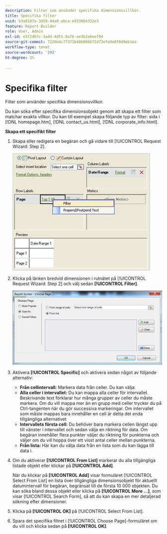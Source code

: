 ```yaml
---
description: Filter som använder specifika dimensionsvillkor.
title: Specifika filter
uuid: b3a8187a-3d59-4da0-abca-e933664332e3
feature: Report Builder
role: User, Admin
exl-id: e5f2d67c-3add-4d51-8a76-ee3b2a6eef94
source-git-commit: 7226b4c77371b486006671d72efa9e0f0d9eb1ea
workflow-type: tm+mt
source-wordcount: '293'
ht-degree: 3%

---
```


# Specifika filter

Filter som använder specifika dimensionsvillkor.

Du kan söka efter specifika dimensionsobjekt genom att skapa ett filter som matchar exakta villkor. Du kan till exempel skapa följande typ av filter: sida i [!DNL homepage.htm], [!DNL contact_us.html], [!DNL corporate_info.html].

**Skapa ett specifikt filter**

1. Skapa eller redigera en begäran och gå vidare till [!UICONTROL Request Wizard: Step 2].

   ![Stegresultat](assets/dimension_filter.png)

1. Klicka på länken bredvid dimensionen i rutnätet på [!UICONTROL Request Wizard: Step 2] och välj sedan **[!UICONTROL Filter]**.

   ![Stegresultat](assets/choose_page_specific01.png)

1. Aktivera **[!UICONTROL Specific]** och aktivera sedan något av följande alternativ:

   * **Från cellintervall:** Markera data från celler. Du kan välja:
   * **Alla celler i intervallet:** Du kan mappa alla celler för intervallet. Beskrivande text förklarar hur många grupper av celler du måste markera. Om du vill mappa mer än en grupp med celler trycker du på Ctrl-tangenten när du gör successiva markeringar. Om intervallet som måste mappas bara innehåller en cell är detta det enda tillgängliga alternativet
   * **Intervallets första cell:** Du behöver bara markera cellen längst upp till vänster i intervallet och sedan välja en riktning för data. Om begäran innehåller flera punkter väljer du riktning för punkterna och väljer om du vill hoppa över ett visst antal celler mellan punkterna.
   * **Från lista:** Här kan du välja data från en lista som du kan lägga till data i.
1. Om du aktiverar **[!UICONTROL From List]** markerar du alla tillgängliga listade objekt eller klickar på **[!UICONTROL Add]**.

   När du klickar på **[!UICONTROL Add]** visar formuläret [!UICONTROL Select From List] en lista över tillgängliga dimensionsobjekt för aktuellt datumintervall för begäran, begränsat till de första 10 000 objekten. Du kan söka bland dessa objekt eller klicka på **[!UICONTROL More ...]**, som visar [!UICONTROL Search Form], så att du kan skapa en mer detaljerad sökning efter dimensioner.
1. Klicka på **[!UICONTROL OK]** på [!UICONTROL Select From List].
1. Spara det specifika filtret i [!UICONTROL Choose Page]-formuläret om du vill och klicka sedan på **[!UICONTROL OK]**.
